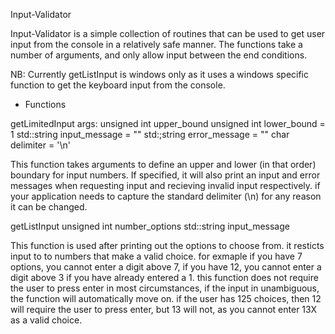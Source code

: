 Input-Validator

Input-Validator is a simple collection of routines that can be used to get user input from the console in a relatively safe manner.
The functions take a number of arguments, and only allow input between the end conditions.

NB: Currently getListInput is windows only as it uses a windows specific function to get the keyboard input from the console.

* Functions

getLimitedInput
args:
  unsigned int upper_bound
  unsigned int lower_bound = 1
  std::string input_message = ""
  std:;string error_message = ""
  char delimiter = '\n'

This function takes arguments to define an upper and lower (in that order) boundary for input numbers.
If specified, it will also print an input and error messages when requesting input and recieving invalid input respectively.
if your application needs to capture the standard delimiter (\n) for any reason it can be changed.

getListInput
  unsigned int number_options
  std::string input_message

This function is used after printing out the options to choose from.
it resticts input to to numbers that make a valid choice. for exmaple if you have 7 options, you cannot enter a digit above 7, if you have 12, you cannot enter a digit above 3 if you have already entered a 1. this function does not require the user to press enter in most circumstances, if the input in unambiguous, the function will automatically move on. if the user has 125 choices, then 12 will require the user to press enter, but 13 will not, as you cannot enter 13X as a valid choice.
